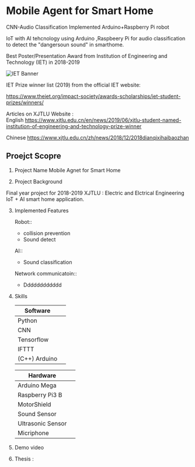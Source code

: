 # Mobile Agent for Smart Home 
CNN-Audio Classification Implemented Arduino+Raspberry Pi robot

IoT  with AI tehcnology  using Arduino ,Raspbeery Pi for audio classification  to detect the "dangersoun sound" in smarthome.


Best Poster/Presentation Award from Institution of Engineering and Technology (IET) in 2018-2019

![IET Banner](https://img1.daumcdn.net/thumb/R1280x0/?scode=mtistory2&fname=https%3A%2F%2Fblog.kakaocdn.net%2Fdn%2FMw47V%2FbtqFt6GA8zf%2F9Q7tnCdiGU6FkmGlBfdugk%2Fimg.jpg)


IET Prize winner list (2019) from the official IET website:

https://www.theiet.org/impact-society/awards-scholarships/iet-student-prizes/winners/

Articles on XJTLU Website :  
English
https://www.xjtlu.edu.cn/en/news/2019/06/xjtlu-student-named-institution-of-engineering-and-technology-prize-winner 

Chinese
https://www.xjtlu.edu.cn/zh/news/2018/12/2018dianqixihaibaozhan

## Proejct Scopre

 1. Project Name 
     Mobile Agnet for Smart Home

 2. Project Background

   Final year project for 2018-2019 XJTLU :  Electric and Elctrical Engineering  
   IoT + AI smart home application. 

3. Implemented Features
   
   Robot::
   - collision prevention 
   - Sound detect 
   
   AI::
   - Sound classification 
   

   Network communicatoin::
   - Dddddddddddd


 
4. Skills

     
    | Software  |   |   
    |---|---|
    | Python |   |    
    | CNN |  |     
    |  Tensorflow |   |  
    |  IFTTT |   |  
    |  (C++) Arduino |   |  

    
    
    
    | Hardware |   |   
    |---|---|
    | Arduino Mega|   |    
    | Raspberry  Pi3 B|  |     
    |  MotorShield |   |  
    |  Sound Sensor  |   |  
    |  Ultrasonic Sensor |   |  
    |  Micriphone |   |  

5. Demo video


 
6. Thesis : 

